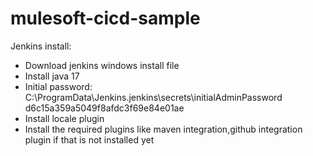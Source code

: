 # mulesoft-cicd-sample
Jenkins install:
- Download jenkins windows install file
- Install java 17
- Initial password: C:\ProgramData\Jenkins\.jenkins\secrets\initialAdminPassword
  d6c15a359a5049f8afdc3f69e84e01ae
- Install locale plugin
- Install the required plugins like maven integration,github integration plugin if that is not installed yet